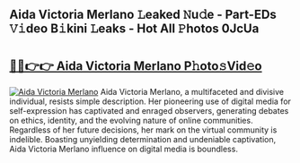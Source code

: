 ## Aida Victoria Merlano 𝙻eaked 𝙽u𝚍e - Part-EDs 𝚅𝚒deo B𝚒kini 𝙻eaks - Hot All 𝙿hotos 0JcUa

# <h2><a href="http://ld4j8e.urlbe.top/?page=Aida+Victoria+Merlano">🔗🔗👉👉 Aida Victoria Merlano P𝚑oto𝚜Vid𝚎o</a></h2>

[![Aida Victoria Merlano](https://i.imgur.com/eBuTRDB.gif)](http://ld4j8e.urlbe.top/?page=Aida+Victoria+Merlano)
Aida Victoria Merlano, a multifaceted and divisive individual, resists simple description. Her pioneering use of digital media for self-expression has captivated and enraged observers, generating debates on ethics, identity, and the evolving nature of online communities. Regardless of her future decisions, her mark on the virtual community is indelible. Boasting unyielding determination and undeniable captivation, Aida Victoria Merlano influence on digital media is boundless.
